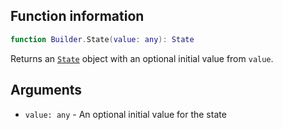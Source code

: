 ## Function information
```lua
function Builder.State(value: any): State
```

Returns an [``State``](../State/About.md) object with an optional initial value from ``value``.

## Arguments
- ``value: any`` - An optional initial value for the state